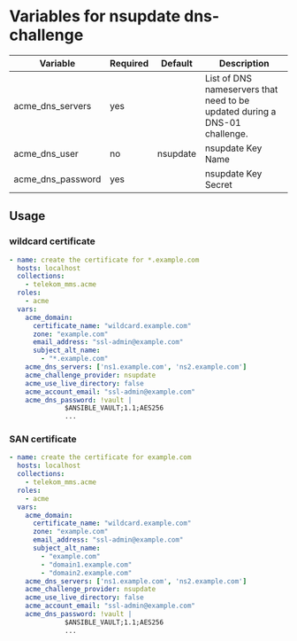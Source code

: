 # Variables for nsupdate dns-challenge

| Variable                | Required | Default  | Description
|-------------------------|----------|----------|------------
| acme_dns_servers        | yes      |          | List of DNS nameservers that need to be updated during a DNS-01 challenge.
| acme_dns_user           | no       | nsupdate | nsupdate Key Name
| acme_dns_password       | yes      |          | nsupdate Key Secret

## Usage

### wildcard certificate

```yaml
- name: create the certificate for *.example.com
  hosts: localhost
  collections:
    - telekom_mms.acme
  roles:
    - acme
  vars:
    acme_domain:
      certificate_name: "wildcard.example.com"
      zone: "example.com"
      email_address: "ssl-admin@example.com"
      subject_alt_name:
        - "*.example.com"
    acme_dns_servers: ['ns1.example.com', 'ns2.example.com']
    acme_challenge_provider: nsupdate
    acme_use_live_directory: false
    acme_account_email: "ssl-admin@example.com"
    acme_dns_password: !vault |
              $ANSIBLE_VAULT;1.1;AES256
              ...
```

### SAN certificate

```yaml
- name: create the certificate for example.com
  hosts: localhost
  collections:
    - telekom_mms.acme
  roles:
    - acme
  vars:
    acme_domain:
      certificate_name: "wildcard.example.com"
      zone: "example.com"
      email_address: "ssl-admin@example.com"
      subject_alt_name:
        - "example.com"
        - "domain1.example.com"
        - "domain2.example.com"
    acme_dns_servers: ['ns1.example.com', 'ns2.example.com']
    acme_challenge_provider: nsupdate
    acme_use_live_directory: false
    acme_account_email: "ssl-admin@example.com"
    acme_dns_password: !vault |
              $ANSIBLE_VAULT;1.1;AES256
              ...
```
